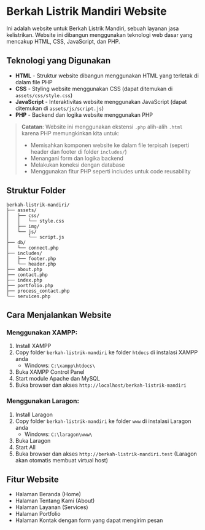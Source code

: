 # Berkah Listrik Mandiri Website

Ini adalah website untuk Berkah Listrik Mandiri, sebuah layanan jasa kelistrikan. Website ini dibangun menggunakan teknologi web dasar yang mencakup HTML, CSS, JavaScript, dan PHP.

## Teknologi yang Digunakan

- **HTML** - Struktur website dibangun menggunakan HTML yang terletak di dalam file PHP
- **CSS** - Styling website menggunakan CSS (dapat ditemukan di `assets/css/style.css`)
- **JavaScript** - Interaktivitas website menggunakan JavaScript (dapat ditemukan di `assets/js/script.js`)
- **PHP** - Backend dan logika website menggunakan PHP

> **Catatan**: Website ini menggunakan ekstensi `.php` alih-alih `.html` karena PHP memungkinkan kita untuk:
>
> - Memisahkan komponen website ke dalam file terpisah (seperti header dan footer di folder `includes/`)
> - Menangani form dan logika backend
> - Melakukan koneksi dengan database
> - Menggunakan fitur PHP seperti includes untuk code reusability

## Struktur Folder

```
berkah-listrik-mandiri/
├── assets/
│   ├── css/
│   │   └── style.css
│   ├── img/
│   └── js/
│       └── script.js
├── db/
│   └── connect.php
├── includes/
│   ├── footer.php
│   └── header.php
├── about.php
├── contact.php
├── index.php
├── portfolio.php
├── process_contact.php
└── services.php
```

## Cara Menjalankan Website

### Menggunakan XAMPP:

1. Install XAMPP
2. Copy folder `berkah-listrik-mandiri` ke folder `htdocs` di instalasi XAMPP anda
   - Windows: `C:\xampp\htdocs\`
3. Buka XAMPP Control Panel
4. Start module Apache dan MySQL
5. Buka browser dan akses `http://localhost/berkah-listrik-mandiri`

### Menggunakan Laragon:

1. Install Laragon
2. Copy folder `berkah-listrik-mandiri` ke folder `www` di instalasi Laragon anda
   - Windows: `C:\laragon\www\`
3. Buka Laragon
4. Start All
5. Buka browser dan akses `http://berkah-listrik-mandiri.test`
   (Laragon akan otomatis membuat virtual host)

## Fitur Website

- Halaman Beranda (Home)
- Halaman Tentang Kami (About)
- Halaman Layanan (Services)
- Halaman Portfolio
- Halaman Kontak dengan form yang dapat mengirim pesan
